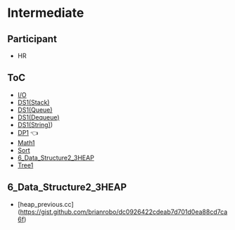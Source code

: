 # Intermediate

## Participant
* HR


## ToC
* [I/O](#io)
* [DS1(Stack)](#ds1_stack)
* [DS1(Queue)](#ds1_queue)
* [DS1(Dequeue)](#ds1_deque)
* [DS1(String)](#ds1_string))
* [DP1](#dp1) :point_left:
* [Math1](#math1)
* [Sort](#sort)
* [6_Data_Structure2_3HEAP](#heap)
* [Tree1](#tree1)



## 6_Data_Structure2_3HEAP
* [heap_previous.cc] (https://gist.github.com/brianrobo/dc0926422cdeab7d701d0ea88cd7ca6f)

